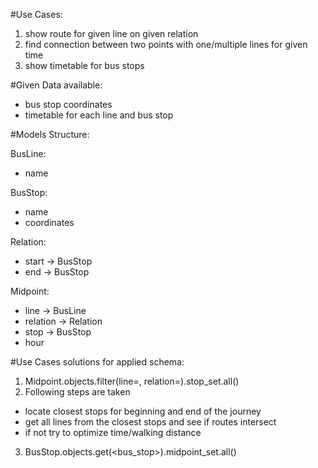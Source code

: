#Use Cases:
 1. show route for given line on given relation
 2. find connection between two points with one/multiple lines for given time
 3. show timetable for bus stops

#Given Data available:
 - bus stop coordinates
 - timetable for each line and bus stop

#Models Structure:

BusLine:
- name

BusStop:
- name
- coordinates

Relation:
- start -> BusStop
- end -> BusStop

Midpoint:
- line -> BusLine
- relation -> Relation
- stop -> BusStop
- hour

#Use Cases solutions for applied schema:
1. Midpoint.objects.filter(line=<line>, relation=<relation>).stop_set.all()
2. Following steps are taken
 - locate closest stops for beginning and end of the journey
 - get all lines from the closest stops and see if routes intersect
 - if not try to optimize time/walking distance
3. BusStop.objects.get(<bus_stop>).midpoint_set.all()
